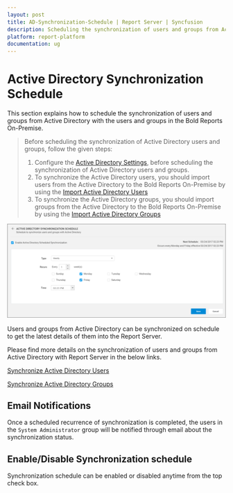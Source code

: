 ```yaml
---
layout: post
title: AD-Synchronization-Schedule | Report Server | Syncfusion
description: Scheduling the synchronization of users and groups from Active-Directory with the users and groups in the Bold Reports On-Premise.
platform: report-platform
documentation: ug
---
```


# Active Directory Synchronization Schedule

This section explains how to schedule the synchronization of users and groups from Active Directory with the users and groups in the Bold Reports On-Premise.

> Before scheduling the synchronization of Active Directory users and groups, follow the given steps:
> 1. Configure the [Active Directory Settings](./../../active-directory/), before scheduling the synchronization of Active Directory users and groups.
> 2. To synchronize the Active Directory users, you should import users from the Active Directory to the Bold Reports On-Premise by using the [Import Active Directory Users](./../../../manage-users/users/import-users/import-active-directory-users/)
> 3. To synchronize the Active Directory groups, you should import groups from the Active Directory to the Bold Reports On-Premise by using the [Import Active Directory Groups](./../../../manage-users/groups/import-groups/import-active-directory-groups/)

![Active Directory Synchronization Schedule](/static/assets/on-premise/images/settings/active-directory-schedule-synchronization.png)

Users and groups from Active Directory can be synchronized on schedule to get the latest details of them into the Report Server.

Please find more details on the synchronization of users and groups from Active Directory with Report Server in the below links.

[Synchronize Active Directory Users](./../../../manage-users/users/synchronize/synchronize-active-directory-users/)

[Synchronize Active Directory Groups](./../../../manage-users/groups/synchronize/synchronize-active-directory-groups/)

## Email Notifications

Once a scheduled recurrence of synchronization is completed, the users in the `System Administrator` group will be notified through email about the synchronization status.

## Enable/Disable Synchronization schedule

Synchronization schedule can be enabled or disabled anytime from the top check box.
